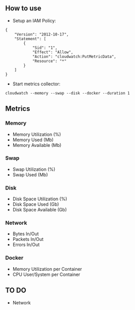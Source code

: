 ## How to use

* Setup an IAM Policy:

```
{
    "Version": "2012-10-17",
    "Statement": [
        {
            "Sid": "1",
            "Effect": "Allow",
            "Action": "cloudwatch:PutMetricData",
            "Resource": "*"
        }
    ]
}
```

* Start metrics collector:

```
cloudwatch --memory --swap --disk --docker --duration 1
```

## Metrics

### Memory

* Memory Utilization (%)
* Memory Used (Mb)
* Memory Available (Mb)

### Swap

* Swap Utilization (%)
* Swap Used (Mb)

### Disk

* Disk Space Utilization (%)
* Disk Space Used (Gb)
* Disk Space Available (Gb)


### Network

* Bytes In/Out
* Packets In/Out
* Errors In/Out

### Docker

* Memory Utilization per Container
* CPU User/System per Container

## TO DO

* Network